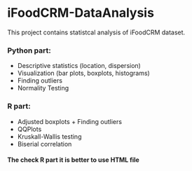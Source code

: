 # iFoodCRM-DataAnalysis
This project contains statistcal analysis of iFoodCRM dataset. 
### Python part:
- Descriptive statistics (location, dispersion)
- Visualization (bar plots, boxplots, histograms)
- Finding outliers
- Normality Testing


### R part:
- Adjusted boxplots + Finding outliers
- QQPlots
- Kruskall-Wallis testing
- Biserial correlation
#### The check R part it is better to use HTML file